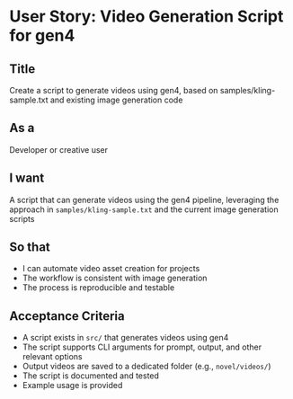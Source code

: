 # User Story: Video Generation Script for gen4

## Title
Create a script to generate videos using gen4, based on samples/kling-sample.txt and existing image generation code

## As a
Developer or creative user

## I want
A script that can generate videos using the gen4 pipeline, leveraging the approach in `samples/kling-sample.txt` and the current image generation scripts

## So that
- I can automate video asset creation for projects
- The workflow is consistent with image generation
- The process is reproducible and testable

## Acceptance Criteria
- A script exists in `src/` that generates videos using gen4
- The script supports CLI arguments for prompt, output, and other relevant options
- Output videos are saved to a dedicated folder (e.g., `novel/videos/`)
- The script is documented and tested
- Example usage is provided
